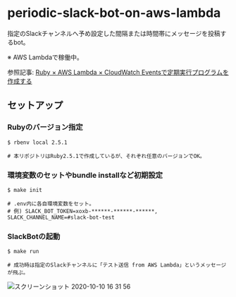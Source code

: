 # periodic-slack-bot-on-aws-lambda

指定のSlackチャンネルへ予め設定した間隔または時間帯にメッセージを投稿するbot。

※ AWS Lambdaで稼働中。

参照記事: [Ruby × AWS Lambda × CloudWatch Eventsで定期実行プログラムを作成する](https://qiita.com/kazama1209/items/ab6bd2c09adaadba8cf6)

## セットアップ

### Rubyのバージョン指定

```
$ rbenv local 2.5.1

# 本リポジトリはRuby2.5.1で作成しているが、それぞれ任意のバージョンでOK。
```

### 環境変数のセットやbundle installなど初期設定

```
$ make init 

# .env内に各自環境変数をセット。
# 例) SLACK_BOT_TOKEN=xoxb-******-******-******, SLACK_CHANNEL_NAME=#slack-bot-test
```

### SlackBotの起動
```
$ make run

# 成功時は指定のSlackチャンネルに「テスト送信 from AWS Lambda」というメッセージが飛ぶ。
```

![スクリーンショット 2020-10-10 16 31 56](https://user-images.githubusercontent.com/51913879/95648974-2d2c5c00-0b16-11eb-80b3-1b20dcc6ff67.png)
